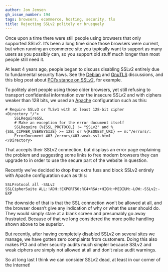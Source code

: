 ```yaml
---
author: Jon Jensen
gh_issue_number: 194
tags: browsers, ecommerce, hosting, security, tls
title: Rejecting SSLv2 politely or brusquely
---
```


Once upon a time there were still people using browsers that only supported SSLv2. It’s been a long time since those browsers were current, but when running an ecommerce site you typically want to support as many users as you possibly can, so you support old stuff much longer than most people still need it.

At least 4 years ago, people began to discuss disabling SSLv2 entirely due to fundamental security flaws. See the [Debian](https://alioth-lists-archive.debian.net/pipermail/pkg-mozilla-maintainers/2005-April/000022.html) and [GnuTLS](https://web.archive.org/web/20091125124903/http://www.gnu.org/software/gnutls/manual/html_node/On-SSL-2-and-older-protocols.html) discussions, and this blog post about [PCI’s stance on SSLv2](http://www.clearskies.net/blog/2009/03/01/insecure-ssl-and-how-pci-nearly-gets-it-right/), for example.

To politely alert people using those older browsers, yet still refusing to transport confidential information over the insecure SSLv2 and with ciphers weaker than 128 bits, we used an [Apache](https://httpd.apache.org/) configuration such as this:

```nohighlight
# Require SSLv3 or TLSv1 with at least 128-bit cipher
<Directory "/">
    SSLRequireSSL
    # Make an exception for the error document itself
    SSLRequire (%{SSL_PROTOCOL} != "SSLv2" and %{SSL_CIPHER_USEKEYSIZE} >= 128) or %{REQUEST_URI} =~ m:^/errors/:
    ErrorDocument 403 /errors/403-weak-ssl.html
</Directory>
```

That accepts their SSLv2 connection, but displays an error page explaining the problem and suggesting some links to free modern browsers they can upgrade to in order to use the secure part of the website in question.

Recently we’ve decided to drop that extra fuss and block SSLv2 entirely with Apache configuration such as this:

```nohighlight
SSLProtocol all -SSLv2
SSLCipherSuite ALL:!ADH:!EXPORT56:RC4+RSA:+HIGH:+MEDIUM:-LOW:-SSLv2:-EXP
```

The downside of that is that the SSL connection won’t be allowed at all, and the browser doesn’t give any indication of why or what the user should do. They would simply stare at a blank screen and presumably go away frustrated. Because of that we long considered the more polite handling shown above to be superior.

But recently, after having completely disabled SSLv2 on several sites we manage, we have gotten zero complaints from customers. Doing this also makes PCI and other security audits much simpler because SSLv2 and weak ciphers are simply not allowed at all and don’t raise audit warnings.

So at long last I think we can consider SSLv2 dead, at least in our corner of the Internet!
